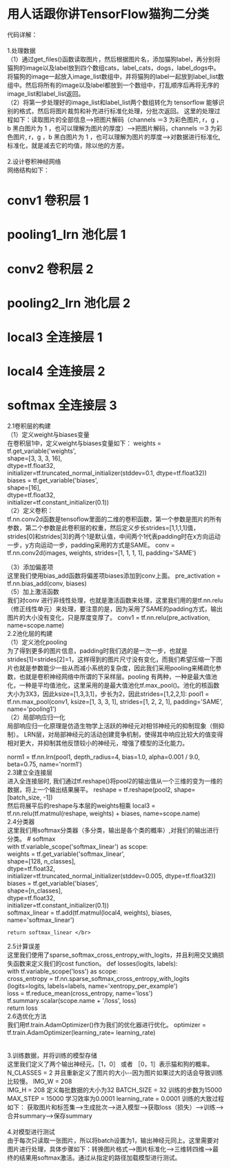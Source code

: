 # 用人话跟你讲TensorFlow猫狗二分类</br>
代码详解：</br>
</br>
1.处理数据</br>
（1）通过get_files()函数读取图片，然后根据图片名，添加猫狗label，再分别将猫狗的image以及label放到四个数组cats，label_cats，dogs，label_dogs中。
将猫狗的image一起放入image_list数组中，并将猫狗的label一起放到label_list数组中。然后将所有的image以及label都放到一个数组中，打乱顺序后再将无序的image_list和label_list返回。</br>
（2）将第一步处理好的image_list和label_list两个数组转化为 tensorflow 能够识别的格式，然后将图片裁剪和补充进行标准化处理，分批次返回。
这里的处理过程如下：读取图片的全部信息-->把图片解码（channels ＝3 为彩色图片, r，g ，b  黑白图片为 1 ，也可以理解为图片的厚度）-->把图片解码，channels ＝3 为彩色图片, r，g ，b  黑白图片为 1 ，也可以理解为图片的厚度-->对数据进行标准化,标准化，就是减去它的均值，除以他的方差。
</br></br>
2.设计卷积神经网络</br>
网络结构如下：
# conv1   卷积层 1
# pooling1_lrn  池化层 1
# conv2  卷积层 2
# pooling2_lrn 池化层 2
# local3 全连接层 1
# local4 全连接层 2
# softmax 全连接层 3</br>
2.1卷积层的构建</br>
（1）定义weight与biases变量</br>
在卷积层1中，定义weight与biases变量如下：
        weights = tf.get_variable('weights',  
                                  shape=[3, 3, 3, 16],  
                                  dtype=tf.float32,  
                                  initializer=tf.truncated_normal_initializer(stddev=0.1, dtype=tf.float32))  
        biases = tf.get_variable('biases',  
                                 shape=[16],  
                                 dtype=tf.float32,  
                                 initializer=tf.constant_initializer(0.1))  
（2）定义卷积：</br>
tf.nn.conv2d函数是tensoflow里面的二维的卷积函数，第一个参数是图片的所有参数，第二个参数是此卷积层的权重，然后定义步长strides=[1,1,1,1]值，strides[0]和strides[3]的两个1是默认值，中间两个1代表padding时在x方向运动一步，y方向运动一步，padding采用的方式是SAME。
conv = tf.nn.conv2d(images, weights, strides=[1, 1, 1, 1], padding='SAME')  

（3）添加偏差项</br>
这里我们使用bias_add函数将偏差项biases添加到conv上面。
pre_activation = tf.nn.bias_add(conv, biases)  
（5）加上激活函数</br>
我们对conv 进行非线性处理，也就是激活函数来处理，这里我们用的是tf.nn.relu（修正线性单元）来处理，要注意的是，因为采用了SAME的padding方式，输出图片的大小没有变化，只是厚度变厚了。
conv1 = tf.nn.relu(pre_activation, name=scope.name) </br>
2.2池化层的构建</br>
（1）定义池化pooling</br>
为了得到更多的图片信息，padding时我们选的是一次一步，也就是strides[1]=strides[2]=1，这样得到的图片尺寸没有变化，而我们希望压缩一下图片也就是参数能少一些从而减小系统的复杂度，因此我们采用pooling来稀疏化参数，也就是卷积神经网络中所谓的下采样层。pooling 有两种，一种是最大值池化，一种是平均值池化，这里采用的是最大值池化tf.max_pool()。池化的核函数大小为3X3，因此ksize=[1,3,3,1]，步长为2，因此strides=[1,2,2,1]:
pool1 = tf.nn.max_pool(conv1, ksize=[1, 3, 3, 1], strides=[1, 2, 2, 1], padding='SAME', name='pooling1')  
（2）局部响应归一化</br>
局部响应归一化原理是仿造生物学上活跃的神经元对相邻神经元的抑制现象（侧抑制）。
LRN层，对局部神经元的活动创建竞争机制，使得其中响应比较大的值变得相对更大，并抑制其他反馈较小的神经元，增强了模型的泛化能力。

norm1 = tf.nn.lrn(pool1, depth_radius=4, bias=1.0, alpha=0.001 / 9.0, beta=0.75, name='norm1')  
2.3建立全连接层    </br>
进入全连接层时, 我们通过tf.reshape()将pool2的输出值从一个三维的变为一维的数据，将上一个输出结果展平。
reshape = tf.reshape(pool2, shape=[batch_size, -1])  
然后将展平后的reshape与本层的weights相乘
    local3 = tf.nn.relu(tf.matmul(reshape, weights) + biases, name=scope.name)  </br>
2.4分类器</br>
这里我们用softmax分类器（多分类，输出是各个类的概率）,对我们的输出进行分类。
    # softmax  
    with tf.variable_scope('softmax_linear') as scope:  
        weights = tf.get_variable('softmax_linear',  
                                  shape=[128, n_classes],  
                                  dtype=tf.float32,  
                                  initializer=tf.truncated_normal_initializer(stddev=0.005, dtype=tf.float32))  
        biases = tf.get_variable('biases',  
                                 shape=[n_classes],  
                                 dtype=tf.float32,  
                                 initializer=tf.constant_initializer(0.1))  
        softmax_linear = tf.add(tf.matmul(local4, weights), biases, name='softmax_linear')  
  
    return softmax_linear </br>
2.5计算误差</br>
这里我们使用了sparse_softmax_cross_entropy_with_logits，并且利用交叉熵损失函数来定义我们的cost function。
def losses(logits, labels):  
    with tf.variable_scope('loss') as scope:  
        cross_entropy = tf.nn.sparse_softmax_cross_entropy_with_logits \
                        (logits=logits, labels=labels, name='xentropy_per_example')  
        loss = tf.reduce_mean(cross_entropy, name='loss')  
        tf.summary.scalar(scope.name + '/loss', loss)  
    return loss </br>
2.6选优化方法</br>
我们用tf.train.AdamOptimizer()作为我们的优化器进行优化。
optimizer = tf.train.AdamOptimizer(learning_rate= learning_rate)  
</br></br>
3.训练数据，并将训练的模型存储</br>
这里我们定义了两个输出神经元，［1，0］ 或者 ［0，1］表示猫和狗的概率。
N_CLASSES = 2 
并且重新定义了图片的大小--因为图片如果过大的话会导致训练比较慢。
IMG_W = 208  
IMG_H = 208
定义每批数据的大小为32
BATCH_SIZE = 32
训练的步数为15000
MAX_STEP = 15000
学习效率为0.0001
learning_rate = 0.0001
训练的大致过程如下：
获取图片和标签集-->生成批次-->进入模型-->获取loss（损失）-->训练-->合并summary-->保存summary</br></br>
4.对模型进行测试</br>
由于每次只读取一张图片，所以将batch设置为1，输出神经元同上。这里需要对图片进行处理，具体步骤如下：转换图片格式-->图片标准化-->三维转四维-->最终的结果用softmax激活。通过从指定的路径加载模型进行测试。</br></br>

